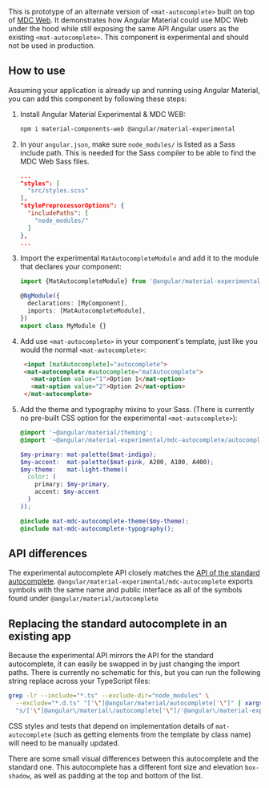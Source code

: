 This is prototype of an alternate version of `<mat-autocomplete>` built on top of
[MDC Web](https://github.com/material-components/material-components-web). It demonstrates how
Angular Material could use MDC Web under the hood while still exposing the same API Angular users as
the existing `<mat-autocomplete>`. This component is experimental and should not be used in production.

## How to use
Assuming your application is already up and running using Angular Material, you can add this
component by following these steps:

1. Install Angular Material Experimental & MDC WEB:

   ```bash
   npm i material-components-web @angular/material-experimental
   ```

2. In your `angular.json`, make sure `node_modules/` is listed as a Sass include path. This is
   needed for the Sass compiler to be able to find the MDC Web Sass files.

   ```json
   ...
   "styles": [
     "src/styles.scss"
   ],
   "stylePreprocessorOptions": {
     "includePaths": [
       "node_modules/"
     ]
   },
   ...
   ```

3. Import the experimental `MatAutocompleteModule` and add it to the module that declares your
   component:

   ```ts
   import {MatAutocompleteModule} from '@angular/material-experimental/mdc-autocomplete';

   @NgModule({
     declarations: [MyComponent],
     imports: [MatAutocompleteModule],
   })
   export class MyModule {}
   ```

4. Add use `<mat-autocomplete>` in your component's template, just like you would the normal
   `<mat-autocomplete>`:

   ```html
    <input [matAutocomplete]="autocomplete">
    <mat-autocomplete #autocomplete="matAutocomplete">
      <mat-option value="1">Option 1</mat-option>
      <mat-option value="2">Option 2</mat-option>
    </mat-autocomplete>
   ```

5. Add the theme and typography mixins to your Sass. (There is currently no pre-built CSS option for
   the experimental `<mat-autocomplete>`):

   ```scss
   @import '~@angular/material/theming';
   @import '~@angular/material-experimental/mdc-autocomplete/autocomplete-theme';

   $my-primary: mat-palette($mat-indigo);
   $my-accent:  mat-palette($mat-pink, A200, A100, A400);
   $my-theme:   mat-light-theme((
     color: (
       primary: $my-primary,
       accent: $my-accent
     )
   ));

   @include mat-mdc-autocomplete-theme($my-theme);
   @include mat-mdc-autocomplete-typography();
   ```

## API differences
The experimental autocomplete API closely matches the
[API of the standard autocomplete](https://material.angular.io/components/autocomplete/api).
`@angular/material-experimental/mdc-autocomplete` exports symbols with the same name and public
interface as all of the symbols found under `@angular/material/autocomplete`

## Replacing the standard autocomplete in an existing app
Because the experimental API mirrors the API for the standard autocomplete, it can easily be swapped
in by just changing the import paths. There is currently no schematic for this, but you can run the
following string replace across your TypeScript files:

```bash
grep -lr --include="*.ts" --exclude-dir="node_modules" \
  --exclude="*.d.ts" "['\"]@angular/material/autocomplete['\"]" | xargs sed -i \
  "s/['\"]@angular\/material\/autocomplete['\"]/'@angular\/material-experimental\/mdc-autocomplete'/g"
```

CSS styles and tests that depend on implementation details of `mat-autocomplete` (such as getting
elements from the template by class name) will need to be manually updated.

There are some small visual differences between this autocomplete and the standard one. This
autocomplete has a different font size and elevation `box-shadow`, as well as padding at the top
and bottom of the list.
